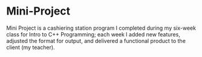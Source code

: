 # Mini-Project
Mini Project is a cashiering station program I completed during my six-week class for Intro to C++ Programming; each week I added new features, adjusted the format for output, and delivered a functional product to the client (my teacher).
